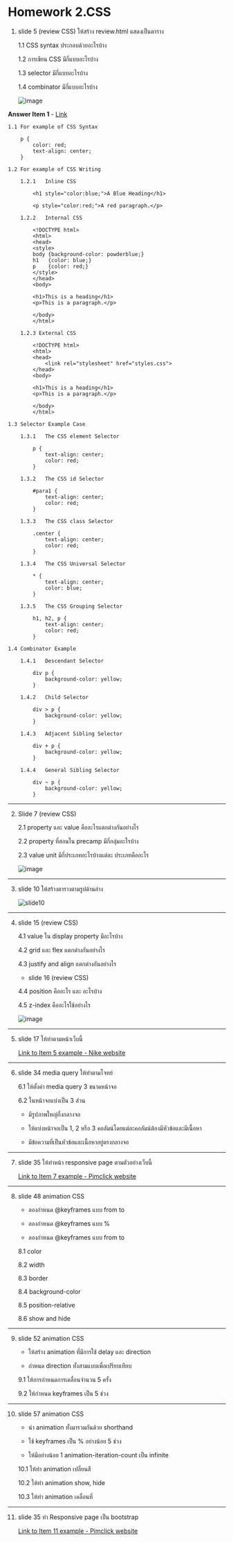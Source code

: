 # Homework 2.CSS

1.  slide 5 (review CSS) ให้สร้าง review.html แสดงเป็นตาราง 

    1.1 CSS syntax ประกอบด้วยอะไรบ้าง 

    1.2 การเขียน CSS มีกี่แบบอะไรบ้าง

    1.3 selector มีกี่แบบอะไรบ้าง

    1.4 combinator มีกี่แบบอะไรบ้าง

    ![image](HWCSS1.png)

**Answer Item 1** - [Link](1review.html)

    1.1 For example of CSS Syntax

        p {
            color: red;
            text-align: center;
        }

    1.2 For example of CSS Writing

        1.2.1   Inline CSS

            <h1 style="color:blue;">A Blue Heading</h1>

            <p style="color:red;">A red paragraph.</p>

        1.2.2   Internal CSS

            <!DOCTYPE html>
            <html>
            <head>
            <style>
            body {background-color: powderblue;}
            h1   {color: blue;}
            p    {color: red;}
            </style>
            </head>
            <body>

            <h1>This is a heading</h1>
            <p>This is a paragraph.</p>

            </body>
            </html>

        1.2.3 External CSS

            <!DOCTYPE html>
            <html>
            <head>
                <link rel="stylesheet" href="styles.css">
            </head>
            <body>

            <h1>This is a heading</h1>
            <p>This is a paragraph.</p>

            </body>
            </html>

    1.3 Selector Example Case

        1.3.1   The CSS element Selector
            
            p {
                text-align: center;
                color: red;
            }

        1.3.2   The CSS id Selector

            #para1 {
                text-align: center;
                color: red;
            }

        1.3.3   The CSS class Selector

            .center {
                text-align: center;
                color: red;
            }

        1.3.4   The CSS Universal Selector

            * {
                text-align: center;
                color: blue;
            }

        1.3.5   The CSS Grouping Selector

            h1, h2, p {
                text-align: center;
                color: red;
            }

    1.4 Combinator Example

        1.4.1   Descendant Selector

            div p {
                background-color: yellow;
            }

        1.4.2   Child Selector

            div > p {
                background-color: yellow;
            }

        1.4.3   Adjacent Sibling Selector

            div + p {
                background-color: yellow;
            }

        1.4.4   General Sibling Selector

            div ~ p {
                background-color: yellow;
            }

---

2.  Slide 7 (review CSS)

    2.1 property และ value คืออะไรแตกต่างกันอย่างไร
    
    2.2 property ที่สอนใน precamp มีกี่กลุ่มอะไรบ้าง
    
    2.3 value unit มีกี่ประเภทอะไรบ้างแต่ละ ประเภทคืออะไร

    ![image](HWCSS2.png)

---

3.  slide 10 ให้สร้างตารางตามรูปด้านล่าง

    ![slide10](slide10.jpg)

---

4.  slide 15 (review CSS)
        
    4.1 value ใน display property มีอะไรบ้าง
        
    4.2 grid และ flex แตกต่างกันอย่างไร
        
    4.3 justify and align แตกต่างกันอย่างไร
    
    - slide 16 (review CSS)
        
    4.4 position คืออะไร และ อะไรบ้าง
        
    4.5 z-index คืออะไรใช้อย่างไร

    ![image](HWCSS4.png)

---

5.  slide 17 ให้ทำตามหน้าเว็บนี้

    [Link to Item 5 example - Nike website](https://www.nike.com/th/men?cp=62130418954_search_%7Cth%7CCore%2BBrand%2B-%2BGN%2B-%2BPure%2B-%2BXCategory%2B-%2BNike%2BThailand%2B-%2BTM%2B-%2BGeneral%2B-%2BMens%2BLP%2B-%2BEN_TH%2B-%2BExact%7CGOOGLE%7Cnike&gclid=EAIaIQobChMIj73I0p6-5wIVzBErCh1nGgUNEAAYASAAEgKYlPD_BwE&gclsrc=aw.ds)

---

6.  slide 34 media query ให้ทำตามโจทย์

    6.1 ให้ตั้งค่า media query 3 ขนาดหน้าจอ

    6.2 ในหน้าจอแบ่งเป็น 3 ส่วน

    - มีรูปภาพใหญ่กึ่งกลางจอ

    - ให้แบ่งหน้าจอเป็น 1, 2 หรือ 3 คอลัมน์โดยแต่ละคอลัมน์ต้องมีหัวข้อและมีเนื้อหา

    - มีข้อความที่เป็นหัวข้อและเนื้อหาอยู่ตรงกลางจอ

---

7.  slide 35 ให้ทำหน้า responsive page ตามตัวอย่างเว็บนี้

    [Link to Item 7 example - Pimclick website](https://www.pimclick.com/co-digital-agency-bangntactkok/)

---

8.  slide 48 animation CSS

    - ลองกำหนด @keyframes แบบ from to

    - ลองกำหนด @keyframes แบบ %

    - ลองกำหนด @keyframes แบบ from to 

    8.1 color

    8.2 width
    
    8.3 border
    
    8.4 background-color
    
    8.5 position-relative
    
    8.6 show and hide

---

9.  slide 52 animation CSS 

    -   ให้สร้าง animation ที่มีการใช้ delay และ direction

    -   กำหนด direction ทั้งสามแบบเพื่อเปรียบเทียบ

    9.1 ให้การกำหนดการเคลื่อนจำนวน 5 ครั้ง

    9.2 ให้กำหนด keyframes เป็น 5 ช่วง

---

10. slide 57 animation CSS

    - นำ animation ทั้งมารวมกันด้วย shorthand

    - ใช้ keyframes เป็น % อย่างน้อย 5 ช่วง

    - ให้มีอย่างน้อย 1 animation-iteration-count เป็น infinite

    10.1 ให้ทำ animation เปลี่ยนสี

    10.2 ให้ทำ animation show, hide

    10.3 ให้ทำ animation เคลื่อนที่

---

11. slide 35 ทำ Responsive page เป็น bootstrap

    [Link to Item 11 example - Pimclick website](https://www.pimclick.com/contact-digital-agency-bangkok/)


